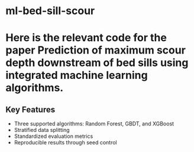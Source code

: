 # ml-bed-sill-scour
# Here is the relevant code for the paper Prediction of maximum scour depth downstream of bed sills using integrated machine learning algorithms.
## Key Features
- Three supported algorithms: Random Forest, GBDT, and XGBoost
- Stratified data splitting
- Standardized evaluation metrics
- Reproducible results through seed control
